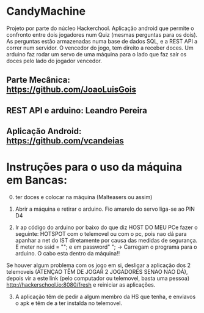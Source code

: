 # CandyMachine
Projeto por parte do núcleo Hackerchool.
Aplicação android que permite o confronto entre dois jogadores num Quiz (mesmas perguntas para os dois). As perguntas estão armazenadas numa base de dados SQL, e a REST API a correr num servidor. O vencedor do jogo, tem direito a receber doces. Um arduino faz rodar um servo de uma máquina para o lado que faz saír os doces pelo lado do jogador vencedor.

## Parte Mecânica: https://github.com/JoaoLuisGois
## REST API e arduino: Leandro Pereira
## Aplicação Android: https://github.com/vcandeias

# Instruções para o uso da máquina em Bancas:
0) ter doces e colocar na máquina (Malteasers ou assim)

1) Abrir a máquina e retirar o arduino. Fio amarelo do servo liga-se ao PIN D4

2) Ir ap código do arduino por baixo do que diz HOST DO MEU PCe fazer o seguinte:
HOTSPOT com o telemovel ou com o pc, pois nao dá para apanhar a net do IST diretamente por causa das medidas de segurança. E meter no ssid = "<identificador da internet hotspot>"; e em password" <password>";
  -> Carregam o programa para o arduino. O cabo esta dentro da máquina!!
  
 Se houver algum problema com os jogo em si, desligar a aplicação dos 2 telemoveis (ATENÇAO TÊM DE JOGAR 2 JOGADORES SENAO NAO DÁ), depois vir a este link (pelo computador ou telemovel, basta uma pessoa) http://hackerschool.io:8080/fresh e reiniciar as aplicações.
 
 3) A aplicação têm de pedir a algum membro da HS que tenha, e enviavos o apk e têm de a ter instalda no telemovel.
